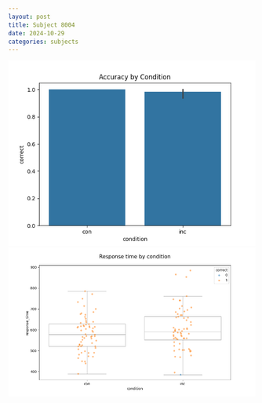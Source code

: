 ```yaml
---
layout: post
title: Subject 8004
date: 2024-10-29
categories: subjects
---
```


![](data/8004/run-6/8004_NF_acc.png)
![](data/8004/run-6/8004_NF_rt.png)
